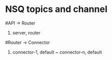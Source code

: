 NSQ topics and channel
=======


#API -> Router

1. server, router

#Router -> Connector

1. connector-1, default ~ connector-n, default

